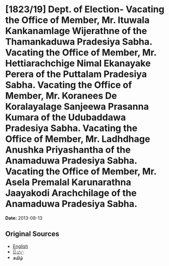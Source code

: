 # [1823/19] Dept. of Election- Vacating the Office of Member, Mr. Ituwala Kankanamlage Wijerathne of the Thamankaduwa Pradesiya Sabha. Vacating the Office of Member, Mr. Hettiarachchige Nimal Ekanayake Perera of the Puttalam Pradesiya Sabha. Vacating the Office of Member, Mr. Koranees De Koralayalage Sanjeewa Prasanna Kumara of the Udubaddawa Pradesiya Sabha. Vacating the Office of Member, Mr. Ladhdhage Anushka Priyashantha of the Anamaduwa Pradesiya Sabha. Vacating the Office of Member, Mr. Asela Premalal Karunarathna Jaayakodi Arachchilage of the Anamaduwa Pradesiya Sabha.

**Date:** 2013-08-13

## Original Sources

- [English](https://documents.gov.lk/view/extra-gazettes/2013/8/1823-19_E.pdf)
- [සිංහල](https://documents.gov.lk/view/extra-gazettes/2013/8/1823-19_S.pdf)
- [தமிழ்](https://documents.gov.lk/view/extra-gazettes/2013/8/1823-19_T.pdf)
